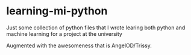 # learning-mi-python
Just some collection of python files that I wrote learing both python and machine learning for a project at the university

Augmented with the awesomeness that is AngelOD/Trissy.

